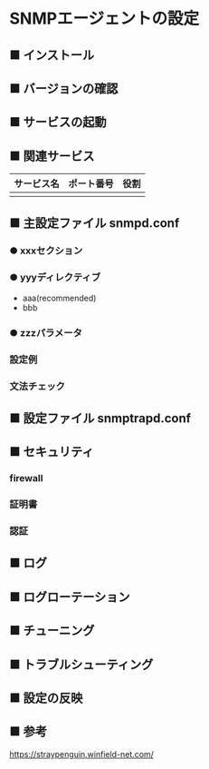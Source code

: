 # SNMPエージェントの設定
## ■ インストール
## ■ バージョンの確認
## ■ サービスの起動
## ■ 関連サービス
|サービス名|ポート番号|役割|
|:---|:---|:---|
||||

## ■ 主設定ファイル snmpd.conf
### ● xxxセクション
### ● yyyディレクティブ
- aaa(recommended)
- bbb
### ● zzzパラメータ
### 設定例
### 文法チェック
## ■ 設定ファイル snmptrapd.conf
## ■ セキュリティ
### firewall
### 証明書
### 認証
## ■ ログ
## ■ ログローテーション
## ■ チューニング
## ■ トラブルシューティング
## ■ 設定の反映
## ■ 参考
https://straypenguin.winfield-net.com/
